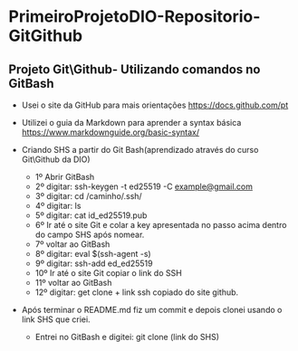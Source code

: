 # PrimeiroProjetoDIO-Repositorio-GitGithub

## Projeto Git\Github- Utilizando comandos no GitBash

- Usei o site da GitHub para mais orientações https://docs.github.com/pt
- Utilizei o guia da Markdown para aprender a syntax básica https://www.markdownguide.org/basic-syntax/
- Criando SHS a partir do Git Bash(aprendizado através do curso Git\Github da DIO)
  - 1º Abrir GitBash
  - 2º digitar: ssh-keygen -t ed25519 -C example@gmail.com
  - 3º digitar: cd /caminho/.ssh/
  - 4º digitar: ls
  - 5º digitar: cat id_ed25519.pub
  - 6º Ir até o site Git e colar a key apresentada no passo acima dentro do campo SHS após nomear.
  - 7º voltar ao GitBash
  - 8º digitar: eval $(ssh-agent -s)
  - 9º digitar: ssh-add ed_ed25519
  - 10º Ir até o site Git copiar o link do SSH
  - 11º voltar ao GitBash
  - 12º digitar: get clone + link ssh copiado do site github.

 - Após terminar o README.md fiz um commit e depois clonei usando o link SHS que criei. 
   - Entrei no GitBash e digitei: git clone (link do SHS)
